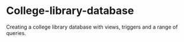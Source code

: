 # College-library-database
Creating a college library database with views, triggers and a range of queries.
